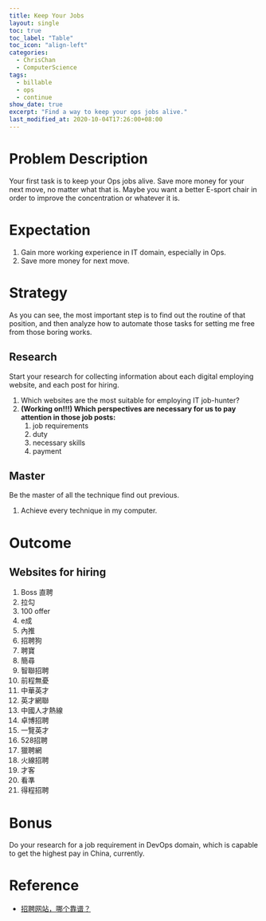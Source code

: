 ```yaml
---
title: Keep Your Jobs
layout: single
toc: true
toc_label: "Table"
toc_icon: "align-left"
categories:
  - ChrisChan
  - ComputerScience
tags:
  - billable
  - ops
  - continue
show_date: true
excerpt: "Find a way to keep your ops jobs alive."
last_modified_at: 2020-10-04T17:26:00+08:00
---
```


# Problem Description

Your first task is to keep your Ops jobs alive. Save more money for your next move, no matter what that is. Maybe you want a better E-sport chair in order to improve the concentration or whatever it is.

# Expectation

1. Gain more working experience in IT domain, especially in Ops.
2. Save more money for next move.

# Strategy

As you can see, the most important step is to find out the routine of that position, and then analyze how to automate those tasks for setting me free from those boring works. 

## Research

Start your research for collecting information about each digital employing website, and each post for hiring.

1. Which websites are the most suitable for employing IT job-hunter?
2. **(Working on!!!) Which perspectives are necessary for us to pay attention in those job posts:** 
   1. job requirements
   2. duty
   3. necessary skills
   4. payment

## Master

Be the master of all the technique find out previous. 

1. Achieve every technique in my computer.

# Outcome

## Websites for hiring

1. Boss 直聘
2. 拉勾
3. 100 offer
4. e成
5. 內推
6. 招聘狗
7. 聘寶
8. 簡尋
9. 智聯招聘
10. 前程無憂
11. 中華英才
12. 英才網聯
13. 中國人才熱線
14. 卓博招聘
15. 一覽英才
16. 528招聘
17. 獵聘網
18. 火線招聘
19. 才客
20. 看準
21. 得程招聘

# Bonus

Do your research for a job requirement in DevOps domain, which is capable to get the highest pay in China, currently. 

# Reference

- [招聘网站，哪个靠谱？](https://www.zhihu.com/question/35067324/answer/150041213)